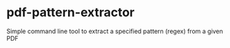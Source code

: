 # pdf-pattern-extractor
Simple command line tool to extract a specified pattern (regex) from a given PDF
